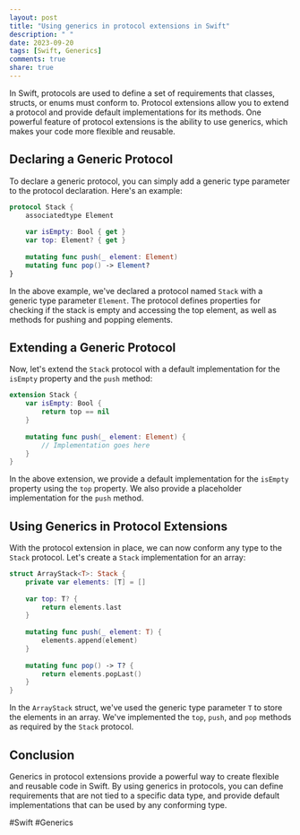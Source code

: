 ```yaml
---
layout: post
title: "Using generics in protocol extensions in Swift"
description: " "
date: 2023-09-20
tags: [Swift, Generics]
comments: true
share: true
---
```


In Swift, protocols are used to define a set of requirements that classes, structs, or enums must conform to. Protocol extensions allow you to extend a protocol and provide default implementations for its methods. One powerful feature of protocol extensions is the ability to use generics, which makes your code more flexible and reusable.

## Declaring a Generic Protocol

To declare a generic protocol, you can simply add a generic type parameter to the protocol declaration. Here's an example:

```swift
protocol Stack {
    associatedtype Element
    
    var isEmpty: Bool { get }
    var top: Element? { get }
    
    mutating func push(_ element: Element)
    mutating func pop() -> Element?
}
```

In the above example, we've declared a protocol named `Stack` with a generic type parameter `Element`. The protocol defines properties for checking if the stack is empty and accessing the top element, as well as methods for pushing and popping elements.

## Extending a Generic Protocol

Now, let's extend the `Stack` protocol with a default implementation for the `isEmpty` property and the `push` method:

```swift
extension Stack {
    var isEmpty: Bool {
        return top == nil
    }
    
    mutating func push(_ element: Element) {
        // Implementation goes here
    }
}
```

In the above extension, we provide a default implementation for the `isEmpty` property using the `top` property. We also provide a placeholder implementation for the `push` method.

## Using Generics in Protocol Extensions

With the protocol extension in place, we can now conform any type to the `Stack` protocol. Let's create a `Stack` implementation for an array:

```swift
struct ArrayStack<T>: Stack {
    private var elements: [T] = []
    
    var top: T? {
        return elements.last
    }
    
    mutating func push(_ element: T) {
        elements.append(element)
    }
    
    mutating func pop() -> T? {
        return elements.popLast()
    }
}
```

In the `ArrayStack` struct, we've used the generic type parameter `T` to store the elements in an array. We've implemented the `top`, `push`, and `pop` methods as required by the `Stack` protocol.

## Conclusion

Generics in protocol extensions provide a powerful way to create flexible and reusable code in Swift. By using generics in protocols, you can define requirements that are not tied to a specific data type, and provide default implementations that can be used by any conforming type.

#Swift #Generics